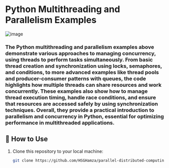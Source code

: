 # Python Multithreading and Parallelism Examples

![image](https://github.com/user-attachments/assets/2bb12ac3-7041-43a1-9876-c05e6d0f84ff)

### The Python multithreading and parallelism examples above demonstrate various approaches to managing concurrency, using threads to perform tasks simultaneously. From basic thread creation and synchronization using locks, semaphores, and conditions, to more advanced examples like thread pools and producer-consumer patterns with queues, the code highlights how multiple threads can share resources and work concurrently. These examples also show how to manage thread execution timing, handle race conditions, and ensure that resources are accessed safely by using synchronization techniques. Overall, they provide a practical introduction to parallelism and concurrency in Python, essential for optimizing performance in multithreaded applications.


## 🚀 How to Use

1. Clone this repository to your local machine:
   ```bash
   git clone https://github.com/HSGHamza/parallel-distributed-computing-Basics
